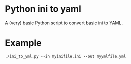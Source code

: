 # Python ini to yaml

A (very) basic Python script to convert basic ini to YAML.

# Example

```
./ini_to_yml.py --in myinifile.ini --out myymlfile.yml
```
